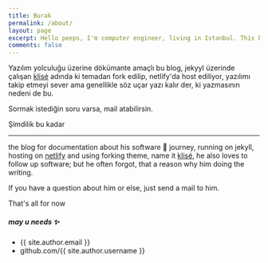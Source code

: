 ```yaml
---
title: Burak
permalink: /about/
layout: page
excerpt: Hello peeps, I'm computer engineer, living in Istanbul. This blog for documentation about my programming journey, running on jekyll, hosting on netlify and using forking simple theme.
comments: false
---
```

Yazılım yolculuğu üzerine dökümante amaçlı bu blog, jekyyl üzerinde çalışan <a href="https://github.com/piharpi/jekyll-klise" target="_blank" rel="noopener">klisé</a> adında ki temadan fork edilip, netlify'da host ediliyor, yazılımı takip etmeyi sever ama genellikle söz uçar yazı kalır der, ki yazmasının nedeni de bu.

Sormak istediğin soru varsa, mail atabilirsin.

Şimdilik bu kadar

---

the blog for documentation about his software 🎒 journey, running on jekyll, hosting on [netlify](https://www.netlify.com/) and using forking theme, name it <a href="https://github.com/piharpi/jekyll-klise" target="_blank" rel="noopener">klisé</a>, he also loves to follow up software; but he often forgot, that a reason why him doing the writing.

If you have a question about him or else, just send a mail to him.

That's all for now

##### may u needs ✨

- {{ site.author.email }}
- github.com/{{ site.author.username }}
